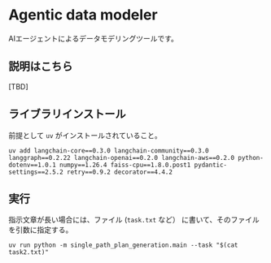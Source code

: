# Agentic data modeler

AIエージェントによるデータモデリングツールです。

## 説明はこちら

[TBD]

## ライブラリインストール

前提として `uv` がインストールされていること。

```console
uv add langchain-core==0.3.0 langchain-community==0.3.0 langgraph==0.2.22 langchain-openai==0.2.0 langchain-aws==0.2.0 python-dotenv==1.0.1 numpy==1.26.4 faiss-cpu==1.8.0.post1 pydantic-settings==2.5.2 retry==0.9.2 decorator==4.4.2
```

## 実行

指示文章が長い場合には、ファイル (`task.txt` など） に書いて、そのファイルを引数に指定する。

```console
uv run python -m single_path_plan_generation.main --task "$(cat task2.txt)"
```
